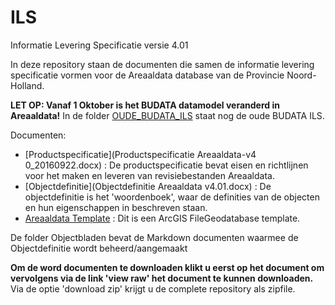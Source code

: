 ILS
===

Informatie Levering Specificatie versie 4.01

In deze repository staan de documenten die samen de informatie levering specificatie vormen voor de Areaaldata database van de Provincie Noord-Holland.

__LET OP: Vanaf 1 Oktober is het BUDATA datamodel veranderd in Areaaldata!__ In de folder [OUDE_BUDATA_ILS](OUDE_BUDATA_ILS) staat nog de oude BUDATA ILS.

Documenten:
* [Productspecificatie](Productspecificatie Areaaldata-v4 0_20160922.docx) : De productspecificatie bevat eisen en richtlijnen voor het maken en leveren van revisiebestanden Areaaldata.
* [Objectdefinitie](Objectdefinitie Areaaldata v4.01.docx) : De objectdefinitie is het 'woordenboek', waar de definities van de objecten en hun eigenschappen in beschreven staan.
* [Areaaldata Template](areaaldata_template_v401.gdb.zip) : Dit is een ArcGIS FileGeodatabase template.

De folder Objectbladen bevat de Markdown documenten waarmee de Objectdefinitie wordt beheerd/aangemaakt

__Om de word documenten te downloaden klikt u eerst op het document om vervolgens via de link 'view raw' het document te kunnen downloaden.__
Via de optie 'download zip' krijgt u de complete repository als zipfile.
